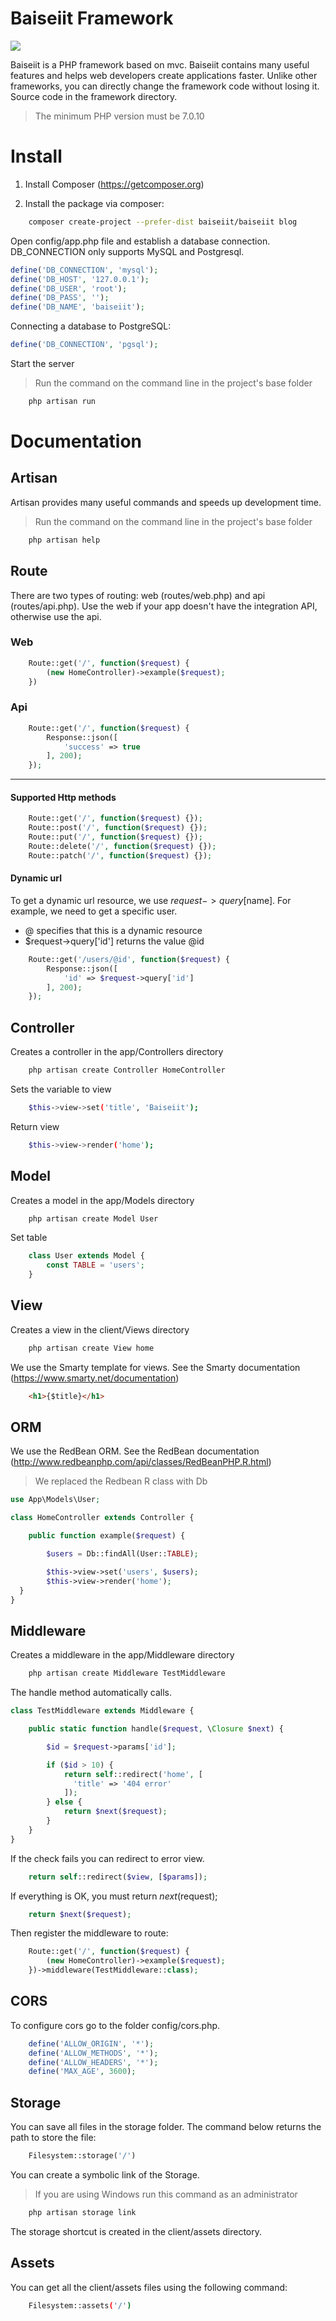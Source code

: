 # Baiseiit Framework

![](https://raw.githubusercontent.com/baiseiit/baiseiit/master/storage/favicon.png)

Baiseiit is a PHP framework based on mvc. Baiseiit contains many useful features and helps web developers create applications faster. Unlike other frameworks, you can directly change the framework code without losing it. Source code in the framework directory.

> The minimum PHP version must be 7.0.10

# Install

1. Install Composer (https://getcomposer.org)

2. Install the package via composer:

```bash
    composer create-project --prefer-dist baiseiit/baiseiit blog
```
Open config/app.php file and establish a database connection. DB_CONNECTION only supports MySQL and Postgresql.

```php
define('DB_CONNECTION', 'mysql');
define('DB_HOST', '127.0.0.1');
define('DB_USER', 'root');
define('DB_PASS', '');
define('DB_NAME', 'baiseiit');
```

Connecting a database to PostgreSQL:

```php
define('DB_CONNECTION', 'pgsql');
```

Start the server
>Run the command on the command line in the project's base folder

```bash
    php artisan run
```

# Documentation

## Artisan

Artisan provides many useful commands and speeds up development time.

>Run the command on the command line in the project's base folder
```bash
    php artisan help
```

## Route

There are two types of routing: web (routes/web.php) and api (routes/api.php). Use the web if your app doesn't have the integration API, otherwise use the api.

### Web

```php
    Route::get('/', function($request) {
    	(new HomeController)->example($request);
    })
```

### Api
```php
    Route::get('/', function($request) {
        Response::json([
            'success' => true
        ], 200);
    });
```

---

#### Supported Http methods

```php
    Route::get('/', function($request) {});
    Route::post('/', function($request) {});
    Route::put('/', function($request) {});
    Route::delete('/', function($request) {});
    Route::patch('/', function($request) {});
```

#### Dynamic url

To get a dynamic url resource, we use $request->query[$name]. For example, we need to get a specific user.
- @ specifies that this is a dynamic resource
- $request->query['id'] returns the value @id

```php
    Route::get('/users/@id', function($request) {
    	Response::json([
    	    'id' => $request->query['id']
    	], 200);
    });
```

## Controller

Creates a controller in the app/Controllers directory
```bash
    php artisan create Controller HomeController
```

Sets the variable to view
```bash
    $this->view->set('title', 'Baiseiit');
```

Return view
```bash
    $this->view->render('home');
```

## Model
Creates a model in the app/Models directory
```bash
    php artisan create Model User
```

Set table
```php
    class User extends Model {
        const TABLE = 'users';
    }
```

## View
Creates a view in the client/Views directory
```bash
    php artisan create View home
```

We use the Smarty template for views. See the Smarty documentation (https://www.smarty.net/documentation)

```html
    <h1>{$title}</h1>
```

## ORM
We use the RedBean ORM. See the RedBean documentation (http://www.redbeanphp.com/api/classes/RedBeanPHP.R.html)

>We replaced the Redbean R class with Db

```php
use App\Models\User;

class HomeController extends Controller {

    public function example($request) {

        $users = Db::findAll(User::TABLE);

        $this->view->set('users', $users);
        $this->view->render('home');
  }
}
```

## Middleware
Creates a middleware in the app/Middleware directory
```bash
    php artisan create Middleware TestMiddleware
```

The handle method automatically calls.

```php
class TestMiddleware extends Middleware {

    public static function handle($request, \Closure $next) {

        $id = $request->params['id'];

        if ($id > 10) {
            return self::redirect('home', [
              'title' => '404 error'
            ]);
        } else {
            return $next($request);
        }
    }
}
```

If the check fails you can redirect to error view.
```php
    return self::redirect($view, [$params]);
```

If everything is OK, you must return $next($request);

```php
    return $next($request);
```

Then register the middleware to route:
```php
    Route::get('/', function($request) {
    	(new HomeController)->example($request);
    })->middleware(TestMiddleware::class);
```

## CORS
To configure cors go to the folder config/cors.php.
```php
    define('ALLOW_ORIGIN', '*');
    define('ALLOW_METHODS', '*');
    define('ALLOW_HEADERS', '*');
    define('MAX_AGE', 3600);
```

## Storage
You can save all files in the storage folder. The command below returns the path to store the file:
```php
    Filesystem::storage('/')
```

You can create a symbolic link of the Storage.
>If you are using Windows run this command as an administrator

```bash
    php artisan storage link
```

The storage shortcut is created in the client/assets directory.

## Assets

You can get all the client/assets files using the following command:
```bash
    Filesystem::assets('/')
```

